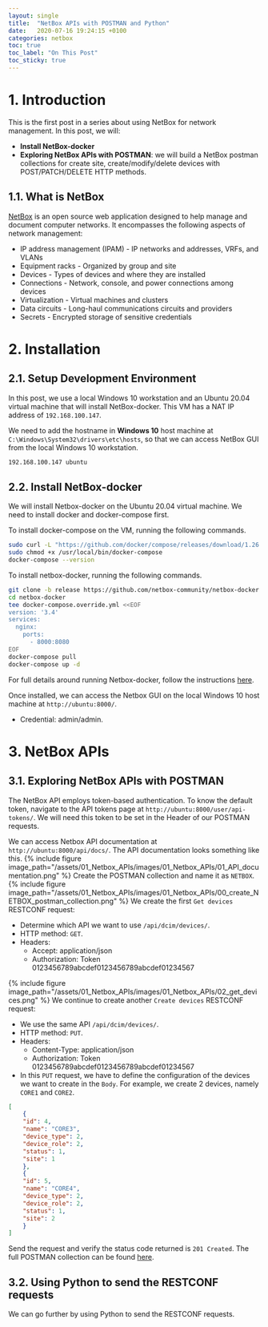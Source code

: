 ```yaml
---
layout: single
title:  "NetBox APIs with POSTMAN and Python"
date:   2020-07-16 19:24:15 +0100
categories: netbox
toc: true
toc_label: "On This Post"
toc_sticky: true
---
```

# 1. Introduction
This is the first post in a series about using NetBox for network management.
In this post, we will:
- **Install NetBox-docker**
- **Exploring NetBox APIs with POSTMAN**: we will build a NetBox postman
collections for create site, create/modify/delete devices with POST/PATCH/DELETE
HTTP methods.

## 1.1. What is NetBox
[NetBox](https://netbox.readthedocs.io/en/stable/) is an open source web application designed to help manage and 
document computer networks. It encompasses the following aspects of 
network management:
- IP address management (IPAM) - IP networks and addresses, VRFs, and VLANs
- Equipment racks - Organized by group and site
- Devices - Types of devices and where they are installed
- Connections - Network, console, and power connections among devices
- Virtualization - Virtual machines and clusters
- Data circuits - Long-haul communications circuits and providers
- Secrets - Encrypted storage of sensitive credentials

# 2. Installation

## 2.1. Setup Development Environment
In this post, we use a local Windows 10 workstation and an Ubuntu 20.04
virtual machine that will install NetBox-docker. This VM has a NAT IP
address of `192.168.100.147`.

We need to add the hostname in **Windows 10** host machine at 
`C:\Windows\System32\drivers\etc\hosts`, so that we can access NetBox
GUI from the local Windows 10 workstation.
```bash
192.168.100.147 ubuntu
```

## 2.2. Install NetBox-docker 
We will install Netbox-docker on the Ubuntu 20.04 virtual machine. 
We need to install docker and docker-compose first.

To install docker-compose on the VM, running the following commands.
```bash
sudo curl -L "https://github.com/docker/compose/releases/download/1.26.2/docker-compose-$(uname -s)-$(uname -m)" -o /usr/local/bin/docker-compose
sudo chmod +x /usr/local/bin/docker-compose
docker-compose --version
```

To install netbox-docker, running the following commands.
```bash
git clone -b release https://github.com/netbox-community/netbox-docker.git
cd netbox-docker
tee docker-compose.override.yml <<EOF
version: '3.4'
services:
  nginx:
    ports:
      - 8000:8080
EOF
docker-compose pull
docker-compose up -d
```
For full details around running Netbox-docker, follow the instructions 
[here](https://github.com/netbox-community/netbox-docker).

Once installed, we can access the Netbox GUI on the local Windows 10 
host machine at `http://ubuntu:8000/`.
  - Credential: admin/admin.

# 3. NetBox APIs 
## 3.1. Exploring NetBox APIs with POSTMAN
The NetBox API employs token-based authentication. To know the default
token, navigate to the API tokens page at `http://ubuntu:8000/user/api-tokens/`.
We will need this token to be set in the Header of our POSTMAN requests.

We can access Netbox API documentation at `http://ubuntu:8000/api/docs/`.
The API documentation looks something like this.
{% include figure image_path="/assets/01_Netbox_APIs/images/01_Netbox_APIs/01_API_documentation.png" %}
Create the POSTMAN collection and name it as `NETBOX`.
{% include figure image_path="/assets/01_Netbox_APIs/images/01_Netbox_APIs/00_create_NETBOX_postman_collection.png" %}
We create the first `Get devices` RESTCONF request:
- Determine which API we want to use `/api/dcim/devices/`.
- HTTP method: `GET`.
- Headers:
  - Accept: application/json
  - Authorization: Token 0123456789abcdef0123456789abcdef01234567

{% include figure image_path="/assets/01_Netbox_APIs/images/01_Netbox_APIs/02_get_devices.png" %}
We continue to create another `Create devices` RESTCONF request:
- We use the same API `/api/dcim/devices/`.
- HTTP method: `PUT`.
- Headers:
  - Content-Type: application/json
  - Authorization: Token 0123456789abcdef0123456789abcdef01234567
- In this `PUT` request, we have to define the configuration of the 
devices we want to create in the `Body`. For example, we create 2 devices,
namely `CORE1` and `CORE2`.

```json
[ 
    {
    "id": 4,
    "name": "CORE3",
    "device_type": 2,
    "device_role": 2,
    "status": 1,
    "site": 1
    },
    {
    "id": 5,
    "name": "CORE4",
    "device_type": 2,
    "device_role": 2,
    "status": 1,
    "site": 2
    }
]
```

Send the request and verify the status code returned is `201 Created`.
The full POSTMAN collection can be found [here](/assets/01_Netbox_APIs/sources/01_Netbox_APIs/NETBOX.postman_collection.json).
## 3.2. Using Python to send the RESTCONF requests

We can go further by using Python to send the RESTCONF requests.